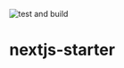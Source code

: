 ![test and build](https://github.com/KushibikiMashu/nextjs-starter/workflows/test%20and%20build/badge.svg)

# nextjs-starter
